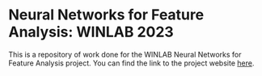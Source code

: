 # Neural Networks for Feature Analysis: WINLAB 2023

This is a repository of work done for the WINLAB Neural Networks for Feature Analysis project. You can find the link to the project website [here](https://www.orbit-lab.org/wiki/Other/Summer/2023/Features).
